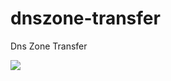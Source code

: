 # dnszone-transfer

Dns Zone Transfer 

<img src=https://raw.githubusercontent.com/antichown/dnszone-transfer/master/dns2.png>
